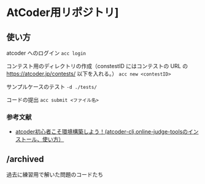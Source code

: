 # AtCoder用リポジトリ]

## 使い方
atcoder へのログイン
`acc login`

コンテスト用のディレクトリの作成（constestID にはコンテストの URL の https://atcoder.jp/contests/ 以下を入れる。）
`acc new <contestID>`

サンプルケースのテスト
`-d ./tests/`

コードの提出
`acc submit <ファイル名>`

### 参考文献
- [atcoder初心者こそ環境構築しよう！(atcoder-cli,online-judge-toolsのインストール、使い方）](https://qiita.com/Adaachill/items/3d4ddad56c5c2cc372cd)

## /archived
過去に練習用で解いた問題のコードたち
